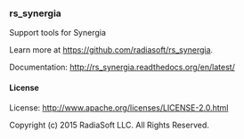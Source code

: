 ### rs_synergia

Support tools for Synergia

Learn more at https://github.com/radiasoft/rs_synergia.

Documentation: http://rs_synergia.readthedocs.org/en/latest/

#### License

License: http://www.apache.org/licenses/LICENSE-2.0.html

Copyright (c) 2015 RadiaSoft LLC.  All Rights Reserved.
